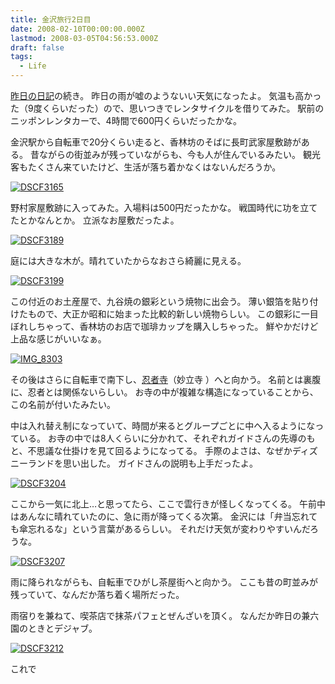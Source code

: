 ```yaml
---
title: 金沢旅行2日目
date: 2008-02-10T00:00:00.000Z
lastmod: 2008-03-05T04:56:53.000Z
draft: false
tags:
  - Life
---
```


[昨日の日記](/posts/20080209/p01)の続き。 昨日の雨が嘘のようないい天気になったよ。 気温も高かった（9度くらいだった）ので、思いつきでレンタサイクルを借りてみた。 駅前のニッポンレンタカーで、4時間で600円くらいだったかな。

金沢駅から自転車で20分くらい走ると、香林坊のそばに長町武家屋敷跡がある。 昔ながらの街並みが残っていながらも、今も人が住んでいるみたい。 観光客もたくさん来ていたけど、生活が落ち着かなくはないんだろうか。

[![DSCF3165](https://farm3.staticflickr.com/2221/2273939837_835433f523.jpg "DSCF3165")](http://www.flickr.com/photos/machu/2273939837/)

野村家屋敷跡に入ってみた。入場料は500円だったかな。 戦国時代に功を立てたとかなんとか。 立派なお屋敷だったよ。

[![DSCF3189](https://farm3.staticflickr.com/2055/2274733624_06ca675421.jpg "DSCF3189")](http://www.flickr.com/photos/machu/2274733624/)

庭には大きな木が。晴れていたからなおさら綺麗に見える。

[![DSCF3199](https://farm3.staticflickr.com/2287/2273941117_df5f657796.jpg "DSCF3199")](http://www.flickr.com/photos/machu/2273941117/)

この付近のお土産屋で、九谷焼の銀彩という焼物に出会う。 薄い銀箔を貼り付けたもので、大正か昭和に始まった比較的新しい焼物らしい。 この銀彩に一目ぼれしちゃって、香林坊のお店で珈琲カップを購入しちゃった。 鮮やかだけど上品な感じがいいなぁ。

[![IMG_8303](https://farm3.staticflickr.com/2399/2277460792_f159fd4e24.jpg "IMG_8303")](http://www.flickr.com/photos/machu/2277460792/)

その後はさらに自転車で南下し、[忍者寺](http://www.nikkeibp.co.jp/style/life/joy/one_day_trip/050420_ninja/)（妙立寺 ）へと向かう。 名前とは裏腹に、忍者とは関係ないらしい。 お寺の中が複雑な構造になっていることから、この名前が付いたみたい。

中は入れ替え制になっていて、時間が来るとグループごとに中へ入るようになっている。 お寺の中では8人くらいに分かれて、それぞれガイドさんの先導のもと、不思議な仕掛けを見て回るようになってる。 手際のよさは、なぜかディズニーランドを思い出した。 ガイドさんの説明も上手だったよ。

[![DSCF3204](https://farm3.staticflickr.com/2059/2274735492_2a2d421c3a.jpg "DSCF3204")](http://www.flickr.com/photos/machu/2274735492/)

ここから一気に北上…と思ってたら、ここで雲行きが怪しくなってくる。 午前中はあんなに晴れていたのに、急に雨が降ってくる次第。 金沢には「弁当忘れても傘忘れるな」という言葉があるらしい。 それだけ天気が変わりやすいんだろうな。

[![DSCF3207](https://farm3.staticflickr.com/2067/2273942953_6e873f3941.jpg "DSCF3207")](http://www.flickr.com/photos/machu/2273942953/)

雨に降られながらも、自転車でひがし茶屋街へと向かう。 ここも昔の町並みが残っていて、なんだか落ち着く場所だった。

雨宿りを兼ねて、喫茶店で抹茶パフェとぜんざいを頂く。 なんだか昨日の兼六園のときとデジャブ。

[![DSCF3212](https://farm3.staticflickr.com/2252/2273943881_a7bf4b5300.jpg "DSCF3212")](http://www.flickr.com/photos/machu/2273943881/)

これで
